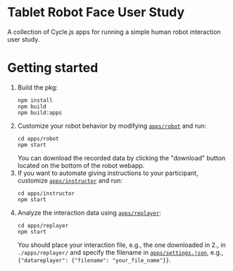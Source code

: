 # Tablet Robot Face User Study

A collection of Cycle.js apps for running a simple human robot interaction user study.

# Getting started

1. Build the pkg:
    ```
    npm install
    npm build
    npm build:apps
    ```
2. Customize your robot behavior by modifying [`apps/robot`](./apps/robot) and run:
    ```
    cd apps/robot
    npm start
    ```
    You can download the recorded data by clicking the "download" button located on the bottom of the robot webapp.
3. If you want to automate giving instructions to your participant, customize [`apps/instructor`](./apps/instructor) and run:
    ```
    cd apps/instructor
    npm start
    ```
4. Analyze the interaction data using [`apps/replayer`](./apps/replayer):
    ```
    cd apps/replayer
    npm start
    ```
    You should place your interaction file, e.g., the one downloaded in 2., in `./apps/replayer/` and specify the filename in [`apps/settings.json`](./apps/settings.json), e.g., `{"datareplayer": {"filename": "your_file_name"}}`.